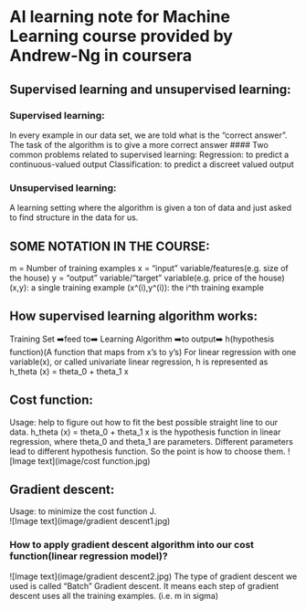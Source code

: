 # AI learning note for Machine Learning course provided by Andrew-Ng in coursera
## Supervised learning and unsupervised learning:
### Supervised learning:
  In every example in our data set, we are told what is the “correct answer”. The task of the algorithm is to give a more correct answer
	#### Two common problems related to supervised learning:
	Regression: to predict a continuous-valued output
	Classification: to predict a discreet valued output
### Unsupervised learning: 
  A learning setting where the algorithm is given a ton of data and just asked to find structure in the data for us.

## SOME NOTATION IN THE COURSE:
m = Number of training examples
x = “input” variable/features(e.g. size of the house)
y = “output” variable/“target” variable(e.g. price of the house)
(x,y): a single training example
(x^(i),y^(i)): the i^th training example

## How supervised learning algorithm works:
Training Set  ➡️feed to➡️  Learning Algorithm  ➡️to output➡️  h(hypothesis function)(A function that maps from x’s to y’s)
For linear regression with one variable(x), or called univariate linear regression, h is represented as h_theta (x) = theta_0 + theta_1 x

## Cost function: 
  Usage: help to figure out how to fit the best possible straight line to our data.
  h_theta (x) = theta_0 + theta_1 x is the hypothesis function in linear regression, where theta_0 and theta_1 are parameters. Different parameters lead to different hypothesis function. So the point is how to choose them.
 ![Image text](image/cost function.jpg)
 
## Gradient descent:
  Usage: to minimize the cost function J.  
  ![Image text](image/gradient descent1.jpg)
### How to apply gradient descent algorithm into our cost function(linear regression model)?  
![Image text](image/gradient descent2.jpg)
The type of gradient descent we used is called “Batch” Gradient descent. It means each step of gradient descent uses all the training examples. (i.e. m in sigma)
